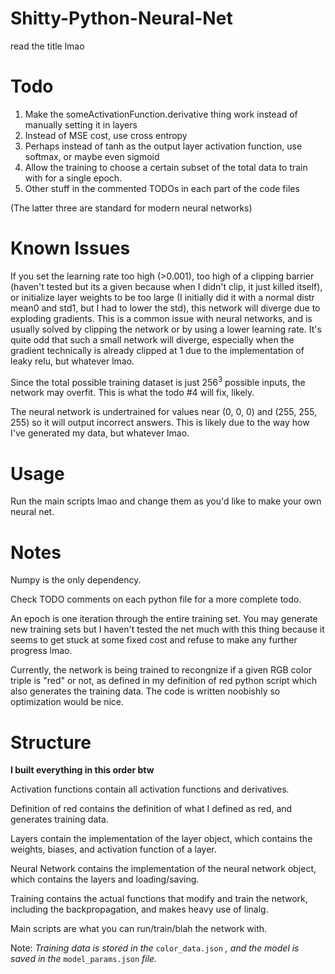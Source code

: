 # Shitty-Python-Neural-Net
read the title lmao

# Todo
1. Make the someActivationFunction.derivative thing work instead of manually setting it in layers
2. Instead of MSE cost, use cross entropy
3. Perhaps instead of tanh as the output layer activation function, use softmax, or maybe even sigmoid
4. Allow the training to choose a certain subset of the total data to train with for a single epoch.
5. Other stuff in the commented TODOs in each part of the code files

(The latter three are standard for modern neural networks)

# Known Issues
If you set the learning rate too high (>0.001), too high of a clipping barrier (haven't tested but its a given because when I didn't clip, it just killed itself), or initialize layer weights to be too large (I initially did it with a normal distr mean0 and std1, but I had to lower the std), this network will diverge due to exploding gradients. This is a common issue with neural networks, and is usually solved by clipping the network or by using a lower learning rate. It's quite odd that such a small network will diverge, especially when the gradient technically is already clipped at 1 due to the implementation of leaky relu, but whatever lmao.

Since the total possible training dataset is just 256<sup>3</sup> possible inputs, the network may overfit. This is what the todo #4 will fix, likely.

The neural network is undertrained for values near (0, 0, 0) and (255, 255, 255) so it will output incorrect answers. This is likely due to the way how I've generated my data, but whatever lmao.

# Usage
Run the main scripts lmao and change them as you'd like to make your own neural net.

# Notes
Numpy is the only dependency.

Check TODO comments on each python file for a more complete todo.

An epoch is one iteration through the entire training set. You may generate new training sets but I haven't tested the net much with this thing because it seems to get stuck at some fixed cost and refuse to make any further progress lmao.

Currently, the network is being trained to recongnize if a given RGB color triple is "red" or not, as defined in my definition of red python script which also generates the training data. The code is written noobishly so optimization would be nice.

# Structure
**I built everything in this order btw**

Activation functions contain all activation functions and derivatives.

Definition of red contains the definition of what I defined as red, and generates training data.

Layers contain the implementation of the layer object, which contains the weights, biases, and activation function of a layer.

Neural Network contains the implementation of the neural network object, which contains the layers and loading/saving.

Training contains the actual functions that modify and train the network, including the backpropagation, and makes heavy use of linalg.

Main scripts are what you can run/train/blah the network with.

Note: *Training data is stored in the* `color_data.json` *, and the model is saved in the* `model_params.json` *file.*